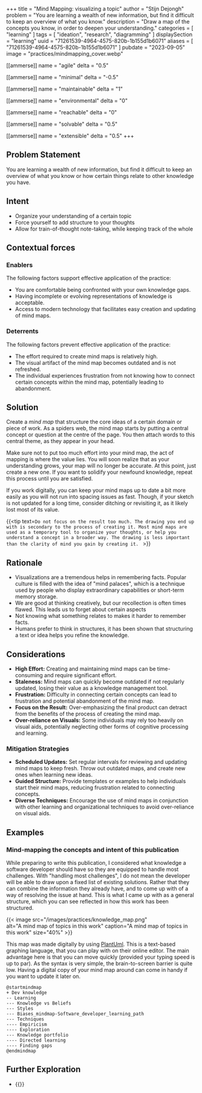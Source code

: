 +++
title = "Mind Mapping: visualizing a topic"
author = "Stijn Dejongh"
problem = "You are learning a wealth of new information, but find it difficult to keep an overview of what you know."
description = "Draw a map of the concepts you know, in order to deepen your understanding."
categories = [ "learning" ]
tags = [ "ideation", "research", "diagramming" ]
displaySection = "learning"
uuid = "71261539-4964-4575-820b-1b155d1b6071"
aliases = [ "71261539-4964-4575-820b-1b155d1b6071" ]
pubdate = "2023-09-05"
image = "practices/mindmapping_cover.webp"

[[ammerse]]
name = "agile"
delta = "0.5"

[[ammerse]]
name = "minimal"
delta = "-0.5"

[[ammerse]]
name = "maintainable"
delta = "1"

[[ammerse]]
name = "environmental"
delta = "0"

[[ammerse]]
name = "reachable"
delta = "0"

[[ammerse]]
name = "solvable"
delta = "0.5"

[[ammerse]]
name = "extensible"
delta = "0.5"
+++

## Problem Statement

You are learning a wealth of new information, but find it difficult to keep an overview of what you know or how certain things relate to other
knowledge you have.

## Intent

- Organize your understanding of a certain topic
- Force yourself to add structure to your thoughts
- Allow for train-of-thought note-taking, while keeping track of the whole

## Contextual forces

### Enablers

The following factors support effective application of the practice:

- You are comfortable being confronted with your own knowledge gaps.
- Having incomplete or evolving representations of knowledge is acceptable.
- Access to modern technology that facilitates easy creation and updating of mind maps.

### Deterrents

The following factors prevent effective application of the practice:

- The effort required to create mind maps is relatively high.
- The visual artifact of the mind map becomes outdated and is not refreshed.
- The individual experiences frustration from not knowing how to connect certain concepts within the mind map, potentially leading to abandonment.

## Solution

Create a _mind map_ that structure the core ideas of a certain domain or piece of work.
As a spiders web, the mind map starts by putting a central concept or question at the centre of the page.
You then attach words to this central theme, as they appear in your head.

Make sure not to put too much effort into your mind map, the act of mapping is where the value lies.
You will soon realize that as your understanding grows, your map will no longer be accurate.
At this point, just create a new one. If you want to solidify your newfound knowledge, repeat this process until you are satisfied.

If you work digitally, you can keep your mind maps up to date a bit more easily as you will not run into spacing issues as fast.
Though, if your sketch is not updated for a long time, consider ditching or revisiting it, as it likely lost most of its value.

{{\<tip text=`Do not focus on the result too much. The drawing you end up with is secondary to the process of creating it.
Most mind maps are used as a temporary tool to organize your thoughts, or help you understand a concept in a broader way.
The drawing is less important than the clarity of mind you gain by creating it.
` >}}

## Rationale

- Visualizations are a tremendous helps in remembering facts. Popular culture is filled with the idea of "mind palaces", which is a technique used
  by people who display extraordinary capabilities or short-term memory storage.
- We are good at thinking creatively, but our recollection is often times flawed. This leads us to forget about certain aspects
- Not knowing what something relates to makes it harder to remember facts.
- Humans prefer to think in structures, it has been shown that structuring a text or idea helps you refine the knowledge.

## Considerations

- **High Effort:** Creating and maintaining mind maps can be time-consuming and require significant effort.
- **Staleness:** Mind maps can quickly become outdated if not regularly updated, losing their value as a knowledge management tool.
- **Frustration:** Difficulty in connecting certain concepts can lead to frustration and potential abandonment of the mind map.
- **Focus on the Result:** Over-emphasizing the final product can detract from the benefits of the process of creating the mind map.
- **Over-reliance on Visuals:** Some individuals may rely too heavily on visual aids, potentially neglecting other forms of cognitive processing
  and learning.

### Mitigation Strategies

- **Scheduled Updates:** Set regular intervals for reviewing and updating mind maps to keep fresh. Throw out outdated maps, and create new ones
  when learning new ideas.
- **Guided Structure:** Provide templates or examples to help individuals start their mind maps, reducing frustration related to connecting
  concepts.
- **Diverse Techniques:** Encourage the use of mind maps in conjunction with other learning and organizational techniques to avoid over-reliance on
  visual aids.

## Examples

### Mind-mapping the concepts and intent of this publication

While preparing to write this publication, I considered what knowledge a software developer should have so they are equipped to handle most
challenges. With "handling most challenges", I do not mean the developer will be able to draw upon a fixed list of existing solutions.
Rather that they can combine the information they already have, and to come up with of a way of resolving the issue at hand.
This is what I came up with as a general structure, which you can see reflected in how this work has been structured.

{{< image
src="/images/practices/knowledge_map.png"\
alt="A mind map of topics in this work"
caption="A mind map of topics in this work"
size="40%" >}}

This map was made digitally by using [PlantUml](https://plantuml.com/mindmap-diagram). This is a text-based graphing language, that you can play
with on their online editor.
The main advantage here is that you can move quickly (provided your typing speed is up to par). As the syntax is very simple, the brain-to-screen
barrier is quite low. Having a digital copy of your mind map around can come in handy if you want to update it later on.

```
@startmindmap
+ Dev knowledge
-- Learning
--- Knowledge vs Beliefs
--- Styles
--- Biases_mindmap-Software_developer_learning_path
--- Techniques
---- Empiricism
---- Exploration
--- Knowledge portfolio
---- Directed learning
---- Finding gaps
@endmindmap
```

## Further Exploration

- {{<reference author="Hunt, A."
  year="2008"
  title="Pragmatic Thinking and Learning: Refactor Your wetware"
  publisher="The Pragmatic Bookshelf"
  isbn="9781934356050"
  link="https://pragprog.com/titles/ahptl/pragmatic-thinking-and-learning/" >}}
